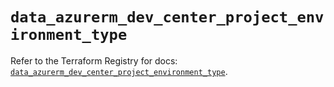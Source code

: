 # `data_azurerm_dev_center_project_environment_type`

Refer to the Terraform Registry for docs: [`data_azurerm_dev_center_project_environment_type`](https://registry.terraform.io/providers/hashicorp/azurerm/4.39.0/docs/data-sources/dev_center_project_environment_type).
